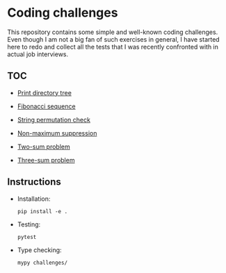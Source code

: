 # Coding challenges

This repository contains some simple and well-known coding challenges.
Even though I am not a big fan of such exercises in general, I have started here to redo
and collect all the tests that I was recently confronted with in actual job interviews.


## TOC

- [Print directory tree](challenges/tree.py)

- [Fibonacci sequence](challenges/fibonacci_numbers.py)

- [String permutation check](challenges/string_permutation.py)

- [Non-maximum suppression](challenges/non_max_suppression.py)

- [Two-sum problem](challenges/two_sum.py)

- [Three-sum problem](challenges/three_sum.py)


## Instructions

- Installation:
    ```
    pip install -e .
    ```

- Testing:
    ```
    pytest
    ```

- Type checking:
    ```
    mypy challenges/
    ```

